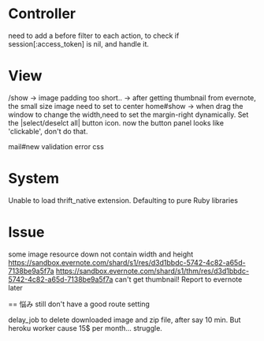 Controller
==========
need to add a before filter to each action, to check if session[:access_token] is nil, and handle it.


View
====
/show -> image padding too short..
			-> after getting thumbnail from evernote, the small size image need to set to center
home#show -> when drag the window to change the width,need to set the margin-right dynamically.
Set the |select/deselct all| button icon.
now the button panel looks like 'clickable', don't do that.

mail#new
validation error css


System
======
Unable to load thrift_native extension. Defaulting to pure Ruby libraries


Issue
=====
some image resource down not contain width and height
https://sandbox.evernote.com/shard/s1/res/d3d1bbdc-5742-4c82-a65d-7138be9a5f7a
https://sandbox.evernote.com/shard/s1/thm/res/d3d1bbdc-5742-4c82-a65d-7138be9a5f7a
can't get thumbnail! Report to evernote later


== 悩み
still don't have a good route setting

delay_job to delete downloaded image and zip file, after say 10 min.
But heroku worker cause 15$ per month... struggle.
